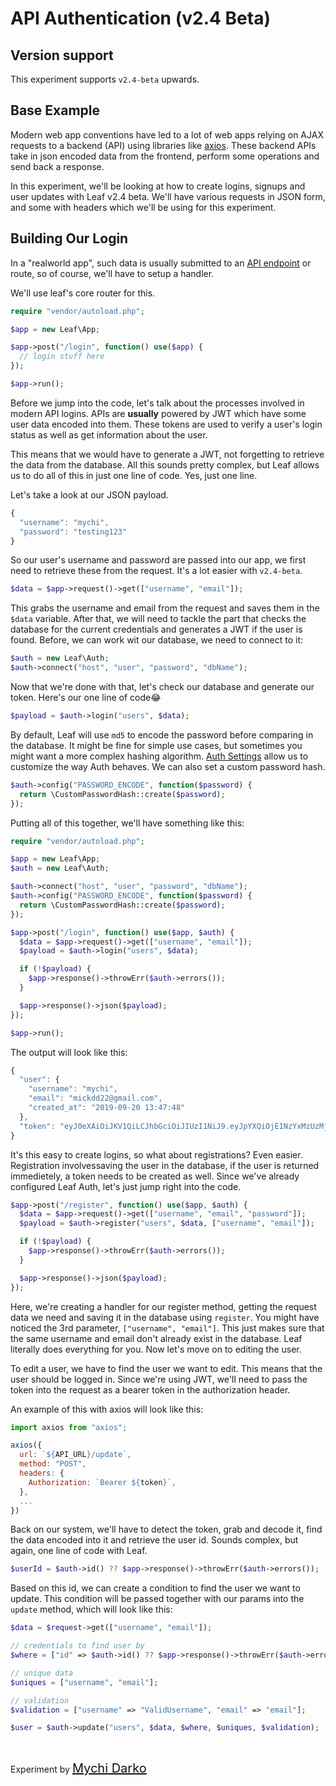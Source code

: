 # API Authentication (v2.4 Beta)

## Version support

This experiment supports `v2.4-beta` upwards.

## Base Example

Modern web app conventions have led to a lot of web apps relying on AJAX requests to a backend (API) using libraries like [axios](https://github.com/axios/axios). These backend APIs take in json encoded data from the frontend, perform some operations and send back a response.

In this experiment, we'll be looking at how to create logins, signups and user updates with Leaf v2.4 beta. We'll have various requests in JSON form, and some with headers which we'll be using for this experiment.

## Building Our Login

In a "realworld app", such data is usually submitted to an [API endpoint](https://smartbear.com/learn/performance-monitoring/api-endpoints/) or route, so of course, we'll have to setup a handler.

We'll use leaf's core router for this.

```php
require "vendor/autoload.php";

$app = new Leaf\App;

$app->post("/login", function() use($app) {
  // login stuff here
});

$app->run();
```

Before we jump into the code, let's talk about the processes involved in modern API logins. APIs are **usually** powered by JWT which have some user data encoded into them. These tokens are used to verify a user's login status as well as get information about the user.

This means that we would have to generate a JWT, not forgetting to retrieve the data from the database. All this sounds pretty complex, but Leaf allows us to do all of this in just one line of code. Yes, just one line.

Let's take a look at our JSON payload.

```js
{
  "username": "mychi",
  "password": "testing123"
}
```

So our user's username and password are passed into our app, we first need to retrieve these from the request. It's a lot easier with `v2.4-beta`.

```php
$data = $app->request()->get(["username", "email"]);
```

This grabs the username and email from the request and saves them in the `$data` variable. After that, we will need to tackle the part that checks the database for the current credentials and generates a JWT if the user is found. Before, we can work wit our database, we need to connect to it:

```php
$auth = new Leaf\Auth;
$auth->connect("host", "user", "password", "dbName");
```

Now that we're done with that, let's check our database and generate our token. Here's our one line of code😂

```php
$payload = $auth->login("users", $data);
```

By default, Leaf will use `md5` to encode the password before comparing in the database. It might be fine for simple use cases, but sometimes you might want a more complex hashing algorithm. [Auth Settings](v/2.4-beta/core/auth?id=auth-config-small-classnew-tag-1new) allow us to customize the way Auth behaves. We can also set a custom password hash.

```php
$auth->config("PASSWORD_ENCODE", function($password) {
  return \CustomPasswordHash::create($password);
});
```

Putting all of this together, we'll have something like this:

```php
require "vendor/autoload.php";

$app = new Leaf\App;
$auth = new Leaf\Auth;

$auth->connect("host", "user", "password", "dbName");
$auth->config("PASSWORD_ENCODE", function($password) {
  return \CustomPasswordHash::create($password);
});

$app->post("/login", function() use($app, $auth) {
  $data = $app->request()->get(["username", "email"]);
  $payload = $auth->login("users", $data);

  if (!$payload) {
    $app->response()->throwErr($auth->errors());
  }

  $app->response()->json($payload);
});

$app->run();
```

The output will look like this:

```js
{
  "user": {
    "username": "mychi",
    "email": "mickdd22@gmail.com",
    "created_at": "2019-09-20 13:47:48"
  },
  "token": "eyJ0eXAiOiJKV1QiLCJhbGciOiJIUzI1NiJ9.eyJpYXQiOjE1NzYxMzUzMjgsImlzcyI6ImxvY2FsaG9zdCIsImV4cCI6MTU3NjEzNjIyOCwidXNlcklkIjoxfQ.7FODXGGJKioGQVX4ic0DJLoMIQTVUlsd4zFAJA4DAkg"
}
```

It's this easy to create logins, so what about registrations? Even easier. Registration involvessaving the user in the database, if the user is returned immedietely, a token needs to be created as well. Since we've already configured Leaf Auth, let's just jump right into the code.

```php
$app->post("/register", function() use($app, $auth) {
  $data = $app->request()->get(["username", "email", "password"]);
  $payload = $auth->register("users", $data, ["username", "email"]);

  if (!$payload) {
    $app->response()->throwErr($auth->errors());
  }

  $app->response()->json($payload);
});
```

Here, we're creating a handler for our register method, getting the request data we need and saving it in the database using `register`. You might have noticed the 3rd parameter, `["username", "email"]`. This just makes sure that the same username and email don't already exist in the database. Leaf literally does everything for you. Now let's move on to editing the user.

To edit a user, we have to find the user we want to edit. This means that the user should be logged in. Since we're using JWT, we'll need to pass the token into the request as a bearer token in the authorization header.

An example of this with axios will look like this:

```js
import axios from "axios";

axios({
  url: `${API_URL}/update`,
  method: "POST",
  headers: {
    Authorization: `Bearer ${token}`,
  },
  ...
})
```

Back on our system, we'll have to detect the token, grab and decode it, find the data encoded into it and retrieve the user id. Sounds complex, but again, one line of code with Leaf.

```php
$userId = $auth->id() ?? $app->response()->throwErr($auth->errors());
```

Based on this id, we can create a condition to find the user we want to update. This condition will be passed together with our params into the `update` method, which will look like this:

```php
$data = $request->get(["username", "email"]);

// credentials to find user by
$where = ["id" => $auth->id() ?? $app->response()->throwErr($auth->errors())];

// unique data
$uniques = ["username", "email"];

// validation
$validation = ["username" => "ValidUsername", "email" => "email"];

$user = $auth->update("users", $data, $where, $uniques, $validation);
```

<br>

Experiment by <a href="https://mychi.netlify.com" style="font-size: 20px; color: #111;" target="_blank">Mychi Darko</a>
